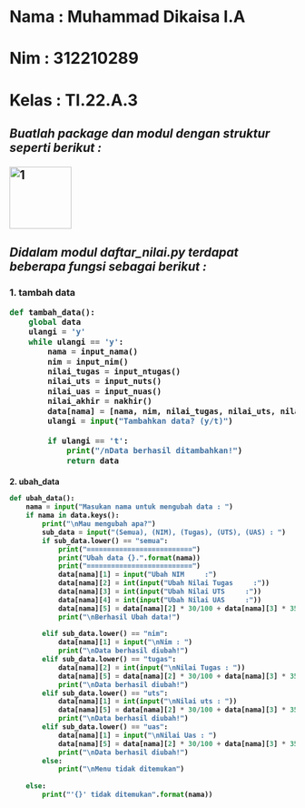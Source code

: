 # Nama    : Muhammad Dikaisa I.A
# Nim     : 312210289
# Kelas   : TI.22.A.3

*<h2>Buatlah package dan modul dengan struktur seperti berikut :*

<img width="109" alt="1" src="https://user-images.githubusercontent.com/115516378/211126781-15b060c0-e42e-4d09-b86f-93c4c6d665a3.png">

*<h2>Didalam modul daftar_nilai.py terdapat beberapa fungsi sebagai berikut :*

<h3>1. tambah data


```python
def tambah_data():
    global data
    ulangi = 'y'
    while ulangi == 'y':
        nama = input_nama()
        nim = input_nim()
        nilai_tugas = input_ntugas()
        nilai_uts = input_nuts()
        nilai_uas = input_nuas()
        nilai_akhir = nakhir()
        data[nama] = [nama, nim, nilai_tugas, nilai_uts, nilai_uas, nilai_akhir, nilai_akhir]
        ulangi = input("Tambahkan data? (y/t)")
        
        if ulangi == 't':
            print("/nData berhasil ditambahkan!")
            return data
```       

<h4> 2. ubah_data

```python
def ubah_data():
    nama = input("Masukan nama untuk mengubah data : ")
    if nama in data.keys():
        print("\nMau mengubah apa?")
        sub_data = input("(Semua), (NIM), (Tugas), (UTS), (UAS) : ")
        if sub_data.lower() == "semua":
            print("==========================")
            print("Ubah data {}.".format(nama))
            print("==========================")
            data[nama][1] = input("Ubah NIM     :")
            data[nama][2] = int(input("Ubah Nilai Tugas     :"))
            data[nama][3] = int(input("Ubah Nilai UTS     :"))
            data[nama][4] = int(input("Ubah Nilai UAS     :"))
            data[nama][5] = data[nama][2] * 30/100 + data[nama][3] * 35/100 + data[nama][4] * 35/100
            print("\nBerhasil Ubah data!")
            
        elif sub_data.lower() == "nim":
            data[nama][1] = input("\nNim : ")
            print("\nData berhasil diubah!")
        elif sub_data.lower() == "tugas":
            data[nama][2] = int(input("\nNilai Tugas : "))
            data[nama][5] = data[nama][2] * 30/100 + data[nama][3] * 35/100 + data[nama][4] * 35/100
            print("\nData berhasil diubah!")
        elif sub_data.lower() == "uts":
            data[nama][1] = int(input("\nNilai uts : "))
            data[nama][5] = data[nama][2] * 30/100 + data[nama][3] * 35/100 + data[nama][4] * 35/100
            print("\nData berhasil diubah!")
        elif sub_data.lower() == "uas":
            data[nama][1] = input("\nNilai Uas : ")
            data[nama][5] = data[nama][2] * 30/100 + data[nama][3] * 35/100 + data[nama][4] * 35/100
            print("\nData berhasil diubah!")
        else:
            print("\nMenu tidak ditemukan")
            
    else:
        print("'{}' tidak ditemukan".format(nama))
```
